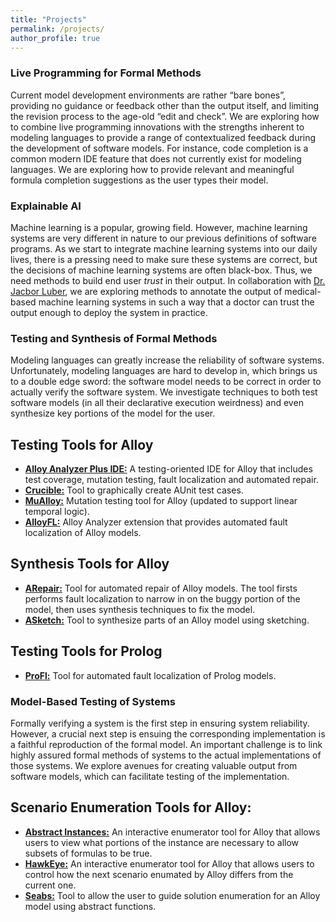```yaml
---
title: "Projects"
permalink: /projects/
author_profile: true
---
```

<link href="https://fonts.googleapis.com/css?family=Comfortaa:300,400,700|Righteous" rel="stylesheet">

###  <i class="fa fa-fw fa-pencil-square-o" aria-hidden="true"></i> Live Programming for Formal Methods
Current model development environments are rather “bare bones”, providing no guidance or feedback other than the output itself, and limiting the revision process to the age-old “edit and check”. We are exploring how to combine live programming innovations with the strengths inherent to modeling languages to provide a range of contextualized feedback during the development of software models. For instance, code completion is a common modern IDE feature that does not currently exist for modeling languages. We are exploring how to provide relevant and meaningful formula completion suggestions as the user types their model.

###  <i class="fa fa-fw fa-clipboard-check" aria-hidden="true"></i> Explainable AI
Machine learning is a popular, growing field. However, machine learning systems are very different in nature to our previous definitions of software programs. As we start to integrate machine learning systems into our daily lives, there is a pressing need to make sure these systems are correct, but the decisions of machine learning systems are often black-box. Thus, we need methods to build end user *trust* in their output. In collaboration with [Dr. Jacbor Luber](https://luberlab.org/), we are exploring methods to annotate the output of medical-based machine learning systems in such a way that a doctor can trust the output enough to deploy the system in practice.

###  <i class="fa fa-fw fa-bug" aria-hidden="true"></i> Testing and Synthesis of Formal Methods
Modeling languages can greatly increase the reliability of software systems. Unfortunately, modeling languages are hard to develop in, which brings us to a double edge sword: the software model needs to be correct in order to actually verify the software system. We investigate techniques to both test software models (in all their declarative execution weirdness) and even synthesize key portions of the model for the user.

## <i class="fa fa-fw fa-code" aria-hidden="true"></i> Testing Tools for Alloy
* **[Alloy Analyzer Plus IDE:](https://alloyanalyzerplus.github.io/)** A testing-oriented IDE for Alloy that includes test coverage, mutation testing, fault localization and automated repair.
* **[Crucible:](https://github.com/Crucible-Alloy/Crucible)** Tool to graphically create AUnit test cases.
* **[MuAlloy:](https://github.com/MuAlloyT/mualloy_temporal)** Mutation testing tool for Alloy (updated to support linear temporal logic).
* **[AlloyFL:](https://AlloyFL.github.io)** Alloy Analyzer extension that provides automated fault localization of Alloy models.

## <i class="fa fa-fw fa-code" aria-hidden="true"></i> Synthesis Tools for Alloy
* **[ARepair:](https://github.com/kaiyuanw/ARepair)** Tool for automated repair of Alloy models. The tool firsts performs fault localization to narrow in on the buggy portion of the model, then uses synthesis techniques to fix the model.
* **[ASketch:](https://github.com/kaiyuanw/ASketch)** Tool to synthesize parts of an Alloy model using sketching.

## <i class="fa fa-fw fa-code" aria-hidden="true"></i> Testing Tools for Prolog
* **[ProFl:](https://github.com/geoorge1d127/ProFl)** Tool for automated fault localization of Prolog models.

###  <i class="fa fa-fw fa-sitemap" aria-hidden="true"></i> Model-Based Testing of Systems 
Formally verifying a system is the first step in ensuring system reliability. However, a crucial next step is ensuing the corresponding implementation is a faithful reproduction of the formal model. An important challenge is to link highly assured formal methods of systems to the actual implementations of those systems. We explore avenues for creating valuable output from software models, which can facilitate testing of the implementation.
 
## <i class="fa fa-fw fa-code" aria-hidden="true"></i> Scenario Enumeration Tools for Alloy:
* **[Abstract Instances:](https://github.com/jringert/alloy-absinst)** An interactive enumerator tool for Alloy that allows users to view what portions of the instance are necessary to allow subsets of formulas to be true.
* **[HawkEye:](https://github.com/alloy-hawkeye/Hawkeye)** An interactive enumerator tool for Alloy that allows users to control how the next scenario enumated by Alloy differs from the current one.
* **[Seabs:](https://github.com/Allisonius/Seabs)** Tool to allow the user to guide solution enumeration for an Alloy model using abstract functions.



 

